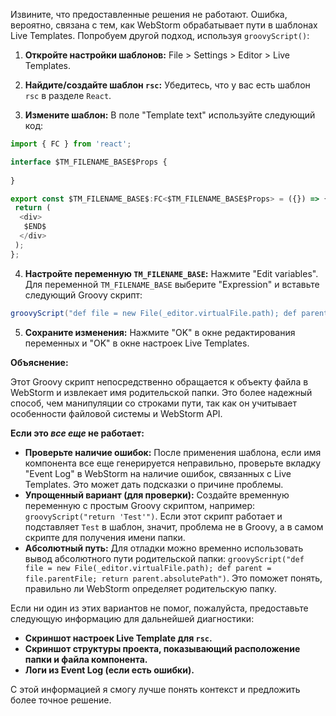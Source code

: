 Извините, что предоставленные решения не работают. Ошибка, вероятно, связана с тем, как WebStorm обрабатывает пути в шаблонах Live Templates. Попробуем другой подход, используя `groovyScript()`:

1. **Откройте настройки шаблонов:**  File > Settings > Editor > Live Templates.

2. **Найдите/создайте шаблон `rsc`:**  Убедитесь, что у вас есть шаблон `rsc` в разделе `React`.

3. **Измените шаблон:** В поле "Template text" используйте следующий код:

```javascript
import { FC } from 'react';

interface $TM_FILENAME_BASE$Props {
  
}

export const $TM_FILENAME_BASE$:FC<$TM_FILENAME_BASE$Props> = ({}) => {
 return (
  <div>
   $END$
  </div>
 );
};
```

4. **Настройте переменную `TM_FILENAME_BASE`:** Нажмите "Edit variables". Для переменной `TM_FILENAME_BASE` выберите  "Expression" и вставьте следующий Groovy скрипт:

```groovy
groovyScript("def file = new File(_editor.virtualFile.path); def parent = file.parentFile; return parent.name")
```

5. **Сохраните изменения:** Нажмите "OK" в окне редактирования переменных и "OK" в окне настроек Live Templates.

**Объяснение:**

Этот Groovy скрипт непосредственно обращается к объекту файла в WebStorm и извлекает имя родительской папки. Это более надежный способ, чем манипуляции со строками пути, так как он учитывает особенности файловой системы и WebStorm API.

**Если это *все еще* не работает:**

* **Проверьте наличие ошибок:** После применения шаблона, если имя компонента все еще генерируется неправильно, проверьте вкладку "Event Log" в WebStorm на наличие ошибок, связанных с Live Templates. Это может дать подсказки о причине проблемы.
* **Упрощенный вариант (для проверки):**  Создайте временную переменную с простым Groovy скриптом, например: `groovyScript("return 'Test'")`. Если этот скрипт работает и подставляет `Test` в шаблон, значит, проблема не в Groovy, а в самом скрипте для получения имени папки.
* **Абсолютный путь:** Для отладки можно временно использовать вывод абсолютного пути родительской папки:  `groovyScript("def file = new File(_editor.virtualFile.path); def parent = file.parentFile; return parent.absolutePath")`. Это поможет понять, правильно ли WebStorm определяет родительскую папку.

Если ни один из этих вариантов не помог, пожалуйста, предоставьте следующую информацию для дальнейшей диагностики:

* **Скриншот настроек Live Template для `rsc`.**
* **Скриншот структуры проекта, показывающий расположение папки и файла компонента.**
* **Логи из Event Log (если есть ошибки).**

С этой информацией я смогу лучше понять контекст и предложить более точное решение.
